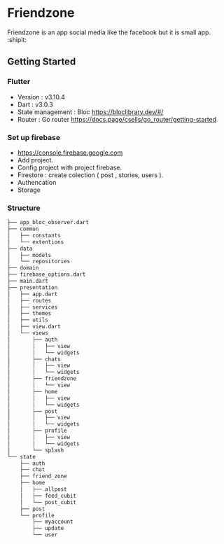 # Friendzone

Friendzone is an app social media like the facebook but it is small app. :shipit:

## Getting Started

### Flutter
- Version : v3.10.4
- Dart : v3.0.3
- State management :
  Bloc https://bloclibrary.dev/#/
- Router :
  Go router https://docs.page/csells/go_router/getting-started
### Set up firebase
- https://console.firebase.google.com
- Add project.
- Config project with project firebase.
- Firestore :
  create colection ( post , stories, users ).
- Authencation
- Storage
### Structure
```bash
├── app_bloc_observer.dart
├── common
│   ├── constants
│   └── extentions
├── data
│   ├── models
│   └── repositories
├── domain
├── firebase_options.dart
├── main.dart
├── presentation
│   ├── app.dart
│   ├── routes
│   ├── services
│   ├── themes
│   ├── utils
│   ├── view.dart
│   └── views
│       ├── auth
│       │   ├── view
│       │   └── widgets
│       ├── chats
│       │   ├── view
│       │   └── widgets
│       ├── friendzone
│       │   └── view
│       ├── home
│       │   ├── view
│       │   └── widgets
│       ├── post
│       │   ├── view
│       │   └── widgets
│       ├── profile
│       │   ├── view
│       │   └── widgets
│       └── splash
└── state
    ├── auth
    ├── chat
    ├── friend_zone
    ├── home
    │   ├── allpost
    │   ├── feed_cubit
    │   └── post_cubit
    ├── post
    └── profile
        ├── myaccount
        ├── update
        └── user
